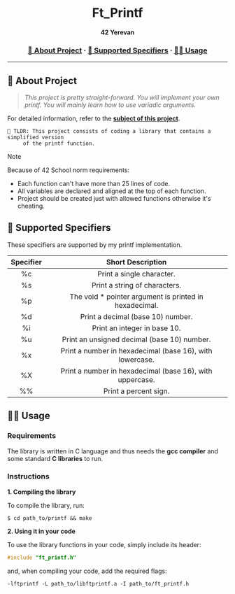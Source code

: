 <a name="readme-top"></a>
<div align="center">

  <!-- Project Name -->
  <h1>Ft_Printf</h1>

  <!-- Short Description -->
  <p align="center">
	  <b>42 Yerevan</b><br>
  </p>

  <h3>
      <a href="#-about-project">📜 About Project</a>
    <span> · </span>
      <a href="#-supported-specifiers">📑 Supported Specifiers</a>
    <span> · </span>
      <a href="#-usage">👨‍💻 Usage</a>
  </h3>
</div>

---

## 📜 About Project

> _This project is pretty straight-forward. You will implement your own printf. You will mainly learn how to use variadic arguments._

For detailed information, refer to the [**subject of this project**](en.subject.pdf).

	🚀 TLDR: This project consists of coding a library that contains a simplified version 
 		 of the printf function.

> [!NOTE]  
> Because of 42 School norm requirements:
> * Each function can't have more than 25 lines of code.
> * All variables are declared and aligned at the top of each function.
> * Project should be created just with allowed functions otherwise it's cheating.

## 📑 Supported Specifiers

These specifiers are supported by my printf implementation.

| Specifier  | Short Description                                         |
|:----------:|:---------------------------------------------------------:|
| %c         | Print a single character.                                 |
| %s         | Print a string of characters.                             |
| %p         | The void * pointer argument is printed in hexadecimal.    |
| %d         | Print a decimal (base 10) number.                         |
| %i         | Print an integer in base 10.                              |
| %u         | Print an unsigned decimal (base 10) number.               |
| %x         | Print a number in hexadecimal (base 16), with lowercase.  |
| %X         | Print a number in hexadecimal (base 16), with uppercase.  |
| %%         | Print a percent sign.                                     |

## 👨‍💻 Usage
### Requirements

The library is written in C language and thus needs the **gcc compiler** and some standard **C libraries** to run.

### Instructions

**1. Compiling the library**

To compile the library, run:

```shell
$ cd path_to/printf && make
```

**2. Using it in your code**

To use the library functions in your code, simply include its header:

```C
#include "ft_printf.h"
```
and, when compiling your code, add the required flags:

```shell
-lftprintf -L path_to/libftprintf.a -I path_to/ft_printf.h
```
